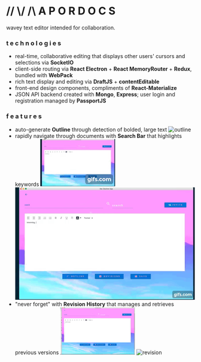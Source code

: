 # // \\/ /\ A P O R D O C S
wavey text editor intended for collaboration.


### t e c h n o l o g i e s
- real-time, collaborative editing that displays other users' cursors and selections via **SocketIO**
- client-side routing via **React Electron** + **React MemoryRouter** + **Redux**, bundled with **WebPack**
- rich text display and editing via **DraftJS** + **contentEditable**
- front-end design components, compliments of **React-Materialize**
- JSON API backend created with **Mongo**, **Express**; user login and registration managed by **PassportJS**

### f e a t u r e s
- auto-generate **Outline** through detection of bolded, large text
![outline](gifs/outline480original.gif)
- rapidly navigate through documents with **Search Bar** that highlights keywords
![search](gifs/search480small.gif)
![search](gifs/search480original.gif)
- "never forget" with **Revision History** that manages and retrieves previous versions
![revision](gifs/revision480small.gif)
![revision](gifs/revision480original.gif)
